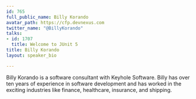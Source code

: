 ```yaml
---
id: 765
full_public_name: Billy Korando
avatar_path: https://cfp.devnexus.com
twitter_name: "@BillyKorando"
talks:
- id: 1707
  title: Welcome to JUnit 5
title: Billy Korando
layout: speaker_bio

---
```

Billy Korando is a software consultant with Keyhole Software. Billy has over ten years of experience in software development and has worked in the exciting industries like finance, healthcare, insurance, and shipping.
